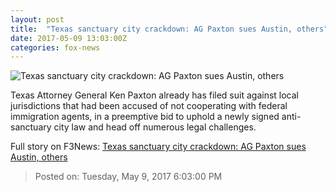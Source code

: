 ```yaml
---
layout: post
title:  "Texas sanctuary city crackdown: AG Paxton sues Austin, others"
date: 2017-05-09 13:03:00Z
categories: fox-news
---
```


![Texas sanctuary city crackdown: AG Paxton sues Austin, others](http://a57.foxnews.com/media2.foxnews.com/BrightCove/694940094001/2017/05/09/876/493/694940094001_5427124581001_5427106515001-vs.jpg?ve=1&tl=1)

Texas Attorney General Ken Paxton already has filed suit against local jurisdictions that had been accused of not cooperating with federal immigration agents, in a preemptive bid to uphold a newly signed anti-sanctuary city law and head off numerous legal challenges.


Full story on F3News: [Texas sanctuary city crackdown: AG Paxton sues Austin, others](http://www.f3nws.com/n/sW2WvF)

> Posted on: Tuesday, May 9, 2017 6:03:00 PM
